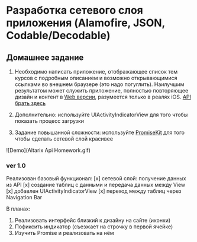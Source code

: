 # Разработка сетевого слоя приложения (Alamofire, JSON, Codable/Decodable) 

## Домашнее задание

1. Необходимо написать приложение, отображающее список тем курсов с подробным описанием и возможно открывающимися ссылками во внешнем браузере (это надо погуглить). Наилучшим результатом может служить приложение, полностью повторяющее дизайн и контент в [Web версии](https://altgo.altarix.org/public/event?id=F95908B6-492E-4D4A-B780-66E9DFE413E4), разумеется только в реалях iOS. [API брать здесь](https://altgo.altarix.org/api/event?id=F95908B6-492E-4D4A-B780-66E9DFE413E4)

2. Дополнительно: используйте UIActivityIndicatorView для того чтобы показать процесс загрузки

3. Задание повышанной сложности: используйте [PromiseKit](https://github.com/mxcl/PromiseKit) для того чтобы сделать сетевой слой красивее

![Demo](Altarix Api Homework.gif)

### ver 1.0
Реализован базовый функционал:
[x] сетевой слой: получение данных из API 
[x] создание таблиц с данными и передача данных между View
[x] добавлен UIActivityIndicatorView
[x] переход между таблиц через Navigation Bar 

В планах:
1) Реализовать интерфейс близкий к дизайну на сайте (иконки)
2) Пофиксить индикатор (съезжает на строчку в первой ячейке)
3) Изучить Promise и реализовать на нëм

